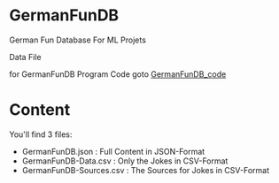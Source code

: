 # GermanFunDB

German Fun Database For ML Projets

Data File

for GermanFunDB Program Code goto [GermanFunDB_code](https://github.com/fungus75/GermanFunDB_code)

# Content
You'll find 3 files:
* GermanFunDB.json : Full Content in JSON-Format
* GermanFunDB-Data.csv : Only the Jokes in CSV-Format
* GermanFunDB-Sources.csv : The Sources for Jokes in CSV-Format



